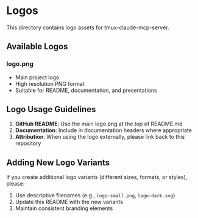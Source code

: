 # Logos

This directory contains logo assets for tmux-claude-mcp-server.

## Available Logos

### logo.png
- Main project logo
- High resolution PNG format
- Suitable for README, documentation, and presentations

## Logo Usage Guidelines

1. **GitHub README**: Use the main logo.png at the top of README.md
2. **Documentation**: Include in documentation headers where appropriate
3. **Attribution**: When using the logo externally, please link back to this repository

## Adding New Logo Variants

If you create additional logo variants (different sizes, formats, or styles), please:
1. Use descriptive filenames (e.g., `logo-small.png`, `logo-dark.svg`)
2. Update this README with the new variants
3. Maintain consistent branding elements